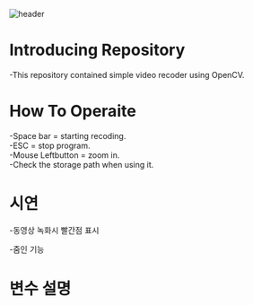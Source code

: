 ![header](https://capsule-render.vercel.app/api?type=slice&color=auto&height=250&section=header&text=Video&nbsp;Recoder&fontSize=90)

# Introducing Repository
-This repository contained simple video recoder using OpenCV.

# How To Operaite
-Space bar = starting recoding.<br/>
-ESC = stop program.<br/>
-Mouse Leftbutton = zoom in.<br/>
<spen style="color red">-Check the storage path when using it.</spen>
# 시연

-동영상 녹화시 빨간점 표시<br/>

-줌인 기능<br/>

# 변수 설명
